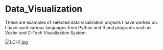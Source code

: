# Data_Visualization
These are examples of selected data visalization projects I have worked on.  I have used various languages from Python and R and programs such as Voxler and C-Tech Visualization System. 

![LCH1.jpg](figure/LCH1.jpg)
